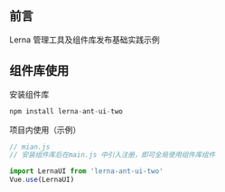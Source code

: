 ## 前言

Lerna 管理工具及组件库发布基础实践示例

## 组件库使用

安装组件库

```javascript
npm install lerna-ant-ui-two
```

项目内使用（示例）

```js
// mian.js
// 安装组件库后在main.js 中引入注册，即可全局使用组件库组件

import LernaUI from 'lerna-ant-ui-two'
Vue.use(LernaUI)
```
